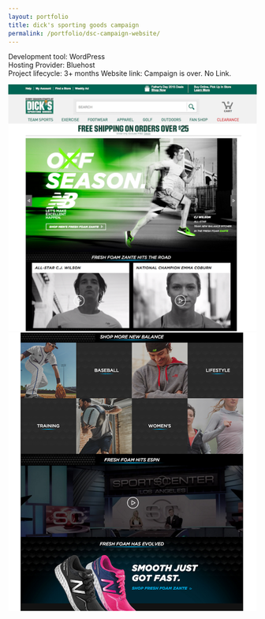 ```yaml
---
layout: portfolio
title: dick's sporting goods campaign
permalink: /portfolio/dsc-campaign-website/
---
```


Development tool:  WordPress         
Hosting Provider: Bluehost  
Project lifecycle: 3+ months 
Website link: Campaign is over. No Link.    

<img src="/img/full/new/dsg/full-dsg-homepage.png">

<img src="/img/full/new/dsg/full-dsg-blockpage.png">

